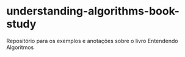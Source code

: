 # understanding-algorithms-book-study
Repositório para os exemplos e anotações sobre o livro Entendendo Algoritmos
